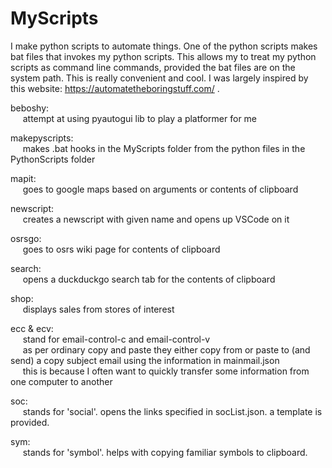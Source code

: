 # MyScripts

I make python scripts to automate things. One of the python scripts makes bat files that invokes my python scripts. This allows my to treat my python scripts as command line commands, provided the bat files are on the system path. This is really convenient and cool.
I was largely inspired by this website: https://automatetheboringstuff.com/ .

beboshy:
</br>&nbsp;&nbsp;&nbsp;&nbsp;
attempt at using pyautogui lib to play a platformer for me

makepyscripts:
</br>&nbsp;&nbsp;&nbsp;&nbsp;
makes .bat hooks in the MyScripts folder from the python files in the PythonScripts folder

mapit:
</br>&nbsp;&nbsp;&nbsp;&nbsp;
goes to google maps based on arguments or contents of clipboard

newscript:
</br>&nbsp;&nbsp;&nbsp;&nbsp;
creates a newscript with given name and opens up VSCode on it

osrsgo:
</br>&nbsp;&nbsp;&nbsp;&nbsp;
goes to osrs wiki page for contents of clipboard

search:
</br>&nbsp;&nbsp;&nbsp;&nbsp;
opens a duckduckgo search tab for the contents of clipboard

shop:
</br>&nbsp;&nbsp;&nbsp;&nbsp;
displays sales from stores of interest

ecc & ecv:
</br>&nbsp;&nbsp;&nbsp;&nbsp;
stand for email-control-c and email-control-v
</br>&nbsp;&nbsp;&nbsp;&nbsp;
as per ordinary copy and paste they either copy from or paste to (and send) a copy subject email using the information in mainmail.json
</br>&nbsp;&nbsp;&nbsp;&nbsp;
this is because I often want to quickly transfer some information from one computer to another

soc:
</br>&nbsp;&nbsp;&nbsp;&nbsp;
stands for 'social'. opens the links specified in socList.json. a template is provided.

sym:
</br>&nbsp;&nbsp;&nbsp;&nbsp;
stands for 'symbol'. helps with copying familiar symbols to clipboard.


